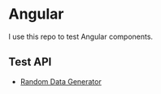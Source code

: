 # Angular

I use this repo to test Angular components.

## Test API

- [Random Data Generator](https://random-data-api.com/)